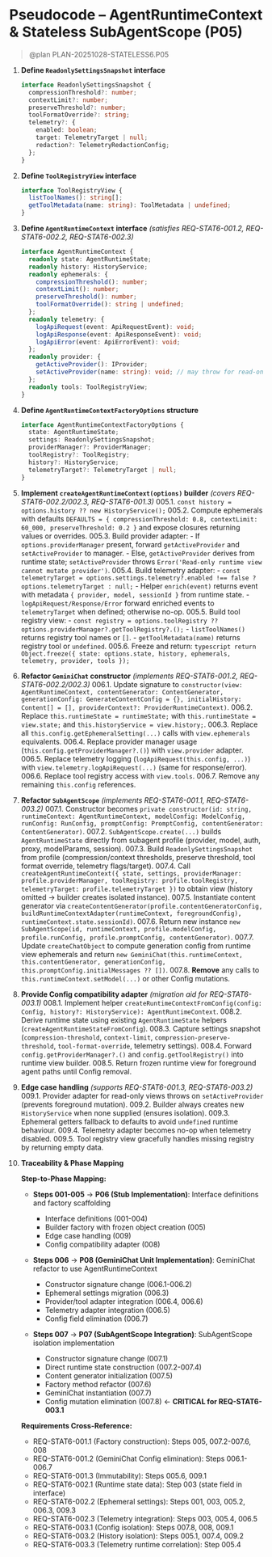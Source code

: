 # Pseudocode – AgentRuntimeContext & Stateless SubAgentScope (P05)

> @plan PLAN-20251028-STATELESS6.P05

001. **Define `ReadonlySettingsSnapshot` interface**
     ```typescript
     interface ReadonlySettingsSnapshot {
       compressionThreshold?: number;
       contextLimit?: number;
       preserveThreshold?: number;
       toolFormatOverride?: string;
       telemetry?: {
         enabled: boolean;
         target: TelemetryTarget | null;
         redaction?: TelemetryRedactionConfig;
       };
     }
     ```

002. **Define `ToolRegistryView` interface**
     ```typescript
     interface ToolRegistryView {
       listToolNames(): string[];
       getToolMetadata(name: string): ToolMetadata | undefined;
     }
     ```

003. **Define `AgentRuntimeContext` interface** _(satisfies REQ-STAT6-001.2, REQ-STAT6-002.2, REQ-STAT6-002.3)_
     ```typescript
     interface AgentRuntimeContext {
       readonly state: AgentRuntimeState;
       readonly history: HistoryService;
       readonly ephemerals: {
         compressionThreshold(): number;
         contextLimit(): number;
         preserveThreshold(): number;
         toolFormatOverride(): string | undefined;
       };
       readonly telemetry: {
         logApiRequest(event: ApiRequestEvent): void;
         logApiResponse(event: ApiResponseEvent): void;
         logApiError(event: ApiErrorEvent): void;
       };
       readonly provider: {
         getActiveProvider(): IProvider;
         setActiveProvider(name: string): void; // may throw for read-only adapters
       };
       readonly tools: ToolRegistryView;
     }
     ```

004. **Define `AgentRuntimeContextFactoryOptions` structure**
     ```typescript
     interface AgentRuntimeContextFactoryOptions {
       state: AgentRuntimeState;
       settings: ReadonlySettingsSnapshot;
       providerManager?: ProviderManager;
       toolRegistry?: ToolRegistry;
       history?: HistoryService;
       telemetryTarget?: TelemetryTarget | null;
     }
     ```

005. **Implement `createAgentRuntimeContext(options)` builder** _(covers REQ-STAT6-002.2/002.3, REQ-STAT6-001.3)_
     005.1. `const history = options.history ?? new HistoryService();`
     005.2. Compute ephemerals with defaults `DEFAULTS = { compressionThreshold: 0.8, contextLimit: 60_000, preserveThreshold: 0.2 }` and expose closures returning values or overrides.
     005.3. Build provider adapter:
           - If `options.providerManager` present, forward `getActiveProvider` and `setActiveProvider` to manager.
           - Else, `getActiveProvider` derives from runtime state; `setActiveProvider` throws `Error('Read-only runtime view cannot mutate provider')`.
     005.4. Build telemetry adapter:
           - `const telemetryTarget = options.settings.telemetry?.enabled !== false ? options.telemetryTarget : null;`
           - Helper `enrich(event)` returns event with metadata `{ provider, model, sessionId }` from runtime state.
           - `logApiRequest/Response/Error` forward enriched events to `telemetryTarget` when defined; otherwise no-op.
     005.5. Build tool registry view:
           - `const registry = options.toolRegistry ?? options.providerManager?.getToolRegistry?.();`
           - `listToolNames()` returns registry tool names or `[]`.
           - `getToolMetadata(name)` returns registry tool or `undefined`.
     005.6. Freeze and return:
           ```typescript
           return Object.freeze({ state: options.state, history, ephemerals, telemetry, provider, tools });
           ```

006. **Refactor `GeminiChat` constructor** _(implements REQ-STAT6-001.2, REQ-STAT6-002.2/002.3)_
     006.1. Update signature to `constructor(view: AgentRuntimeContext, contentGenerator: ContentGenerator, generationConfig: GenerateContentConfig = {}, initialHistory: Content[] = [], providerContext?: ProviderRuntimeContext)`.
     006.2. Replace `this.runtimeState = runtimeState;` with `this.runtimeState = view.state;` and `this.historyService = view.history;`.
     006.3. Replace all `this.config.getEphemeralSetting(...)` calls with `view.ephemerals` equivalents.
     006.4. Replace provider manager usage (`this.config.getProviderManager?.()`) with `view.provider` adapter.
     006.5. Replace telemetry logging (`logApiRequest(this.config, ...)`) with `view.telemetry.logApiRequest(...)` (same for response/error).
     006.6. Replace tool registry access with `view.tools`.
     006.7. Remove any remaining `this.config` references.

007. **Refactor `SubAgentScope`** _(implements REQ-STAT6-001.1, REQ-STAT6-003.2)_
     007.1. Constructor becomes `private constructor(id: string, runtimeContext: AgentRuntimeContext, modelConfig: ModelConfig, runConfig: RunConfig, promptConfig: PromptConfig, contentGenerator: ContentGenerator)`.
     007.2. `SubAgentScope.create(...)` builds `AgentRuntimeState` directly from subagent profile (provider, model, auth, proxy, modelParams, session).
     007.3. Build `ReadonlySettingsSnapshot` from profile (compression/context thresholds, preserve threshold, tool format override, telemetry flags/target).
     007.4. Call `createAgentRuntimeContext({ state, settings, providerManager: profile.providerManager, toolRegistry: profile.toolRegistry, telemetryTarget: profile.telemetryTarget })` to obtain view (history omitted → builder creates isolated instance).
     007.5. Instantiate content generator via `createContentGenerator(profile.contentGeneratorConfig, buildRuntimeContextAdapter(runtimeContext, foregroundConfig), runtimeContext.state.sessionId)`.
     007.6. Return new instance `new SubAgentScope(id, runtimeContext, profile.modelConfig, profile.runConfig, profile.promptConfig, contentGenerator)`.
     007.7. Update `createChatObject` to compute generation config from runtime view ephemerals and return `new GeminiChat(this.runtimeContext, this.contentGenerator, generationConfig, this.promptConfig.initialMessages ?? [])`.
     007.8. **Remove** any calls to `this.runtimeContext.setModel(...)` or other Config mutations.

008. **Provide Config compatibility adapter** _(migration aid for REQ-STAT6-003.1)_
     008.1. Implement helper `createRuntimeContextFromConfig(config: Config, history?: HistoryService): AgentRuntimeContext`.
     008.2. Derive runtime state using existing `AgentRuntimeState` helpers (`createAgentRuntimeStateFromConfig`).
     008.3. Capture settings snapshot (`compression-threshold`, `context-limit`, `compression-preserve-threshold`, `tool-format-override`, telemetry settings).
     008.4. Forward `config.getProviderManager?.()` and `config.getToolRegistry()` into runtime view builder.
     008.5. Return frozen runtime view for foreground agent paths until Config removal.

009. **Edge case handling** _(supports REQ-STAT6-001.3, REQ-STAT6-003.2)_
     009.1. Provider adapter for read-only views throws on `setActiveProvider` (prevents foreground mutation).
     009.2. Builder always creates new `HistoryService` when none supplied (ensures isolation).
     009.3. Ephemeral getters fallback to defaults to avoid `undefined` runtime behaviour.
     009.4. Telemetry adapter becomes no-op when telemetry disabled.
     009.5. Tool registry view gracefully handles missing registry by returning empty data.

010. **Traceability & Phase Mapping**

     **Step-to-Phase Mapping:**
     - **Steps 001-005** → **P06 (Stub Implementation)**: Interface definitions and factory scaffolding
       - Interface definitions (001-004)
       - Builder factory with frozen object creation (005)
       - Edge case handling (009)
       - Config compatibility adapter (008)

     - **Steps 006** → **P08 (GeminiChat Unit Implementation)**: GeminiChat refactor to use AgentRuntimeContext
       - Constructor signature change (006.1-006.2)
       - Ephemeral settings migration (006.3)
       - Provider/tool adapter integration (006.4, 006.6)
       - Telemetry adapter integration (006.5)
       - Config field elimination (006.7)

     - **Steps 007** → **P07 (SubAgentScope Integration)**: SubAgentScope isolation implementation
       - Constructor signature change (007.1)
       - Direct runtime state construction (007.2-007.4)
       - Content generator initialization (007.5)
       - Factory method refactor (007.6)
       - GeminiChat instantiation (007.7)
       - Config mutation elimination (007.8) ← **CRITICAL for REQ-STAT6-003.1**

     **Requirements Cross-Reference:**
     - REQ-STAT6-001.1 (Factory construction): Steps 005, 007.2-007.6, 008
     - REQ-STAT6-001.2 (GeminiChat Config elimination): Steps 006.1-006.7
     - REQ-STAT6-001.3 (Immutability): Steps 005.6, 009.1
     - REQ-STAT6-002.1 (Runtime state data): Step 003 (state field in interface)
     - REQ-STAT6-002.2 (Ephemeral settings): Steps 001, 003, 005.2, 006.3, 009.3
     - REQ-STAT6-002.3 (Telemetry integration): Steps 003, 005.4, 006.5
     - REQ-STAT6-003.1 (Config isolation): Steps 007.8, 008, 009.1
     - REQ-STAT6-003.2 (History isolation): Steps 005.1, 007.4, 009.2
     - REQ-STAT6-003.3 (Telemetry runtime correlation): Step 005.4
